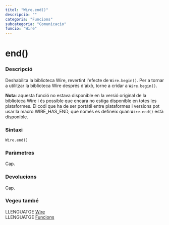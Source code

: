 ```yaml
---
títol: "Wire.end()"
descripció: ""
categoria: "Funcions"
subcategoria: "Comunicacio"
funcio: "Wire"
---
```


# end()

### Descripció

Deshabilita la biblioteca Wire, revertint l'efecte de `Wire.begin()`. Per a tornar a utilitzar la biblioteca Wire després d'això, torne a cridar a `Wire.begin()`.

**Nota**: aquesta funció no estava disponible en la versió original de la biblioteca Wire i és possible que encara no estiga disponible en totes les plataformes. El codi que ha de ser portàtil entre plataformes i versions pot usar la macro WIRE_HAS_END, que només es defineix quan `Wire.end()` està disponible.

### Sintaxi

`Wire.end()`

### Paràmetres

Cap.

### Devolucions

Cap.

### Vegeu també

LLENGUATGE [Wire](../wire.md)  
LLENGUATGE [Funcions](../../../Funcions.md)


